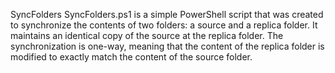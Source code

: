 SyncFolders
SyncFolders.ps1 is a simple PowerShell script that was created to synchronize the contents of two folders: a source and a replica folder. It maintains an identical copy of the source at the replica folder. The synchronization is one-way, meaning that the content of the replica folder is modified to exactly match the content of the source folder.
